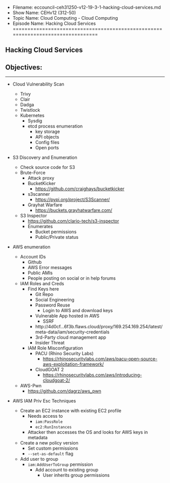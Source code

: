 - Filename: eccouncil-ceh31250-v12-19-3-1-hacking-cloud-services.md
- Show Name: CEHv12 (312-50)
- Topic Name: Cloud Computing - Cloud Computing
- Episode Name: Hacking Cloud Services
================================================================================


Hacking Cloud Services
--------------------------------------------------------------------------------

Objectives:
--------------------------------------------------------------------------------

--------------------------------------------------------------------------------


+ Cloud Vulnerability Scan
  - Trivy
  - Clair
  - Dadga
  - Twistlock
  - Kubernetes
    + Sysdig
    + etcd process enumeration
      - key storage
      - API objects
      - Config files
      - Open ports

+ S3 Discovery and Enumeration
  - Check source code for S3
  - Brute-Force
    + Attack proxy
    + BucketKicker
      - https://github.com/craighays/bucketkicker
    + s3scanner
      - https://pypi.org/project/S3Scanner/
    + Grayhat Warfare
      - https://buckets.grayhatwarfare.com/
  - S3 Inspector
    + https://github.com/clario-tech/s3-inspector
    + Enumerates
      - Bucket permissions
      - Public/Private status

+ AWS enumeration
  - Account IDs
    + Github
    + AWS Error messages
    + Public AMIs
    + People posting on social or in help forums
  - IAM Roles and Creds
    + Find Keys here
      - Git Repo
      - Social Engineering
      - Password Reuse
        + Login to AWS and download keys
      - Vulnerable App hosted in AWS
        + SSRF
	  - http://4d0cf...6f3b.flaws.cloud/proxy/169.254.169.254/latest/meta-data/iam/security-credentials
      - 3rd-Party cloud management app
      - Insider Threat
    + IAM Role Misconfiguration
      - PACU (Rhino Security Labs)
        + https://rhinosecuritylabs.com/aws/pacu-open-source-aws-exploitation-framework/
      - CloudGOAT 2
        + https://rhinosecuritylabs.com/aws/introducing-cloudgoat-2/
  - AWS-Pwn
    + https://github.com/dagrz/aws_pwn

+ AWS IAM Priv Esc Techniques
  - Create an EC2 instance with existing EC2 profile
    + Needs access to
      - `iam:PassRole`
      - `ec2:RunInstances`
    + Attacker then accesses the OS and looks for AWS keys in metadata
  - Create a new policy version
    + Set custom permissions
    + `--set-as-default` flag
  - Add user to group
    + `iam:AddUserToGroup` permission
      - Add account to existing group
        + User inherits group permissions
